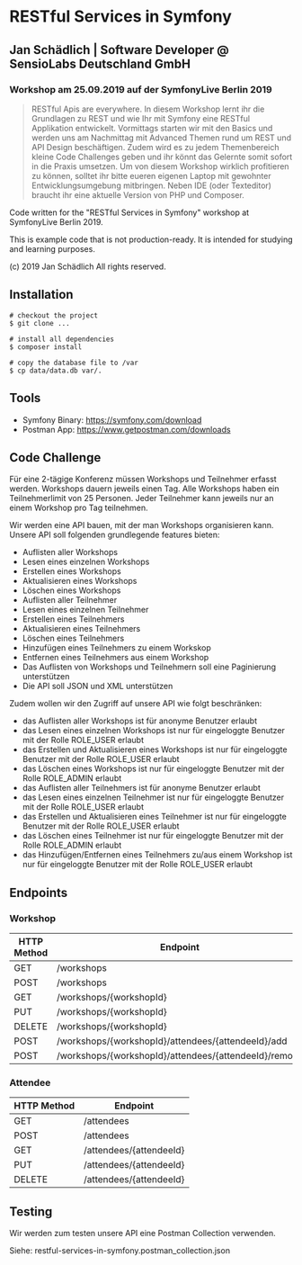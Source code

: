 # RESTful Services in Symfony

## Jan Schädlich | Software Developer @ SensioLabs Deutschland GmbH

### Workshop am 25.09.2019 auf der SymfonyLive Berlin 2019

> RESTful Apis are everywhere. In diesem Workshop lernt ihr die Grundlagen zu REST und wie Ihr mit Symfony eine RESTful Applikation entwickelt. 
> Vormittags starten wir mit den Basics und werden uns am Nachmittag mit Advanced Themen rund um REST und API Design beschäftigen. 
> Zudem wird es zu jedem Themenbereich kleine Code Challenges geben und ihr könnt das Gelernte somit sofort in die Praxis umsetzen. 
> Um von diesem Workshop wirklich profitieren zu können, solltet ihr bitte eueren eigenen Laptop mit gewohnter Entwicklungsumgebung mitbringen. 
> Neben IDE (oder Texteditor) braucht ihr eine aktuelle Version von PHP und Composer.

Code written for the "RESTful Services in Symfony" workshop at SymfonyLive Berlin 2019.

This is example code that is not production-ready. It is intended for studying and learning purposes.

(c) 2019 Jan Schädlich All rights reserved.

## Installation

    # checkout the project
    $ git clone ...

    # install all dependencies
    $ composer install
    
    # copy the database file to /var
    $ cp data/data.db var/.
   
## Tools

- Symfony Binary: https://symfony.com/download
- Postman App: https://www.getpostman.com/downloads
  
## Code Challenge

Für eine 2-tägige Konferenz müssen Workshops und Teilnehmer erfasst werden.
Workshops dauern jeweils einen Tag. 
Alle Workshops haben ein Teilnehmerlimit von 25 Personen. 
Jeder Teilnehmer kann jeweils nur an einem Workshop pro Tag teilnehmen. 

Wir werden eine API bauen, mit der man Workshops organisieren kann.
Unsere API soll folgenden grundlegende features bieten:

- Auflisten aller Workshops
- Lesen eines einzelnen Workshops
- Erstellen eines Workshops
- Aktualisieren eines Workshops
- Löschen eines Workshops
- Auflisten aller Teilnehmer
- Lesen eines einzelnen Teilnehmer
- Erstellen eines Teilnehmers
- Aktualisieren eines Teilnehmers
- Löschen eines Teilnehmers
- Hinzufügen eines Teilnehmers zu einem Workskop
- Entfernen eines Teilnehmers aus einem Workshop
- Das Auflisten von Workshops und Teilnehmern soll eine Paginierung unterstützen 
- Die API soll JSON und XML unterstützen

Zudem wollen wir den Zugriff auf unsere API wie folgt beschränken:

- das Auflisten aller Workshops ist für anonyme Benutzer erlaubt
- das Lesen eines einzelnen Workshops ist nur für eingeloggte Benutzer mit der Rolle ROLE_USER erlaubt
- das Erstellen und Aktualisieren eines Workshops ist nur für eingeloggte Benutzer mit der Rolle ROLE_USER erlaubt
- das Löschen eines Workshops ist nur für eingeloggte Benutzer mit der Rolle ROLE_ADMIN erlaubt
- das Auflisten aller Teilnehmers ist für anonyme Benutzer erlaubt
- das Lesen eines einzelnen Teilnehmer ist nur für eingeloggte Benutzer mit der Rolle ROLE_USER erlaubt
- das Erstellen und Aktualisieren eines Teilnehmer ist nur für eingeloggte Benutzer mit der Rolle ROLE_USER erlaubt
- das Löschen eines Teilnehmer ist nur für eingeloggte Benutzer mit der Rolle ROLE_ADMIN erlaubt
- das Hinzufügen/Entfernen eines Teilnehmers zu/aus einem Workshop ist nur für eingeloggte Benutzer mit der Rolle ROLE_USER erlaubt

## Endpoints

### Workshop

HTTP Method | Endpoint
----------- | --------
 GET        | /workshops
 POST       | /workshops
 GET        | /workshops/{workshopId}
 PUT        | /workshops/{workshopId}
 DELETE     | /workshops/{workshopId}
 POST       | /workshops/{workshopId}/attendees/{attendeeId}/add
 POST       | /workshops/{workshopId}/attendees/{attendeeId}/remove

### Attendee

HTTP Method | Endpoint
----------- | --------
 GET        | /attendees
 POST       | /attendees
 GET        | /attendees/{attendeeId}
 PUT        | /attendees/{attendeeId}
 DELETE     | /attendees/{attendeeId}

## Testing

Wir werden zum testen unsere API eine Postman Collection verwenden.

Siehe: restful-services-in-symfony.postman_collection.json